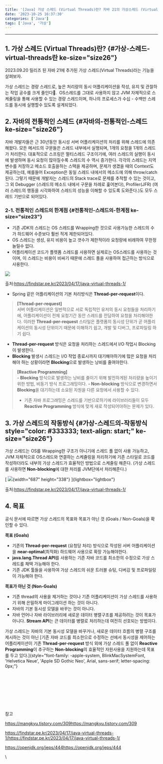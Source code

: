 ```yaml
---
title: '[Java] 가상 스레드 (Virtual Threads)란? 자바 21의 가상스레드 (Virtual Thread) 도입'
date: '2023-10-25 16:37:30'
categories: ['Java']
tags: ['Java', '가상']
---
```


------------------------------------------------------------------------

## **1. 가상 스레드 (Virtual Threads)**란?**** {#가상-스레드-virtual-threads란 ke-size="size26"}

2023.09.20 릴리즈 된 자바 21에 추가된 가상 스레드(Virtual Threads)라는 기능을 살펴보자.

가상 스레드는 경량 스레드로, 높은 처리량의 동시 어플리케이션을 작성, 유지 및 관찰하는 작업 공수를 크게 줄인다.  OS스레드를 그대로 사용하지 않고 JVM 자체적으로 스케쥴링을 통해 사용할 수 있는 경량 스레드이며, 하나의 프로세스가 수십 - 수백만 스레드를 동시에 실행할수 있도록 설계되었다.

## **2. 자바의 전통적인 스레드** {#자바의-전통적인-스레드 ke-size="size26"}

자바 개발자들은 근 30년동안 동시성 서버 어플리케이션의 처리를 위해 스레드에 의존해왔다. 모든 메서드의 구문들은 스레드 내부에서 실행되며, 1개의 요청을 1개의 스레드가 처리한다. 대표적으로 스프링은 멀티스레드 구조이기에, 여러 스레드의 실행이 동시에 발생하며 동시 요청이 많아질수록 스레드의 수 역시 증가한다. 각각의 스레드는 지역 변수를 저장하고 메소드 호출을하는 스택을 제공하며, 문제가 생겼을 때의 Context도 제공하는데, 예를들어 Exception은 동일 스레드 내에서의 메소드에 의해 throw/catch 된다. 그렇기 때문에 개발자는 스레드의 Stack trace로 문제를 추적할 수 있는 것이고, 그 외 Debugger (스레드의 메소드 내에서 구문을 차례로 훑어본다), Profiler(JFR) (여러 스레드의 행동을 시각화하여 스레드의 성능을 이해할 수 있도록 도와준다.)도 모두 스레드 기반으로 되어있다.

### **2-1. 전통적인 스레드의 한계점** {#전통적인-스레드의-한계점 ke-size="size23"}

-   기존 JDK의 스레드는 OS 스레드를 Wrapping한 것으로 사용가능한 스레드의 수가 하드웨어 수준보다 훨씬 적게 제한되어있다.
-   OS 스레드는 생성, 유지 비용이 높고 갯수가 제한적이라 요청량에 비례하여 무한정 늘릴수 없다.
-   어플리케이션 코드가 플렛폼 스레드를 사용하면 실제로는 OS스레드를 사용하는 것이며, 이 스레드는 비용이 비싸기 때문에 스레드 풀을 사용하여 접근하는 방식으로 사용한다.

![](![](![](/images/posts/37/img.png)))

출처:https://findstar.pe.kr/2023/04/17/java-virtual-threads-1/

-   Spring 같은 어플리케이션의 기본 처리방식은 **Thread-per-request**이다.

> **\[Thread-per-request\]**\
> 서버 어플리케이션은 일반적으로 서로 독립적인 유저의 동시 요청들을 처리하기에, 어플리케이션이 전체 요청기간 동안 스레드를 전담하여 요청을 처리해야한다. 이러한 **Thread-per-request** 스타일은 플랫폼의 동시성 단위가 곧 어플리케이션의 동시성 단위이기 때문에 이해하기 쉽고, 개발 및 디버그, 프로파일링 하기 쉽다. 

-   **Thread-per-request** 방식은 요청을 처리하는 스레드에서 I/O 작업시 Blocking이 발생한다.
-   **Blocking** 발생시 스레드는 I/O 작업 종료시까지 대기해야하기에 많은 요청을 처리해야 하는 상황이라면 **Blocking**으로 발생하는 낭비를 줄여야한다.

> **\[Reactive Programming\]**\
> **- Blocking** 방식으로 발생하는 낭비를 줄이기 위해 발전하게된 처리량을 높이기 위한 방법, 비동기 방식 프로그래밍이다.
> **- Non-blocking** 방식으로 변경하면서 **Blocking**을 대기하는데 소요된 자원을 다른 요청에서 사용할 수 있다.
> - 기존 자바 프로그래밍은 스레드를 기반으로하기에 라이브러리들이 모두 **Reactive Programming** 방식에 맞게 새로 작성되어야하는 문제가 있다.

## **3. 가상 스레드의 작동방식** {#가상-스레드의-작동방식 style="color: #333333; text-align: start;" ke-size="size26"}

가상 스레드는 OS를 Wrapping한 구조가 아니기에 스레드 풀 없이 사용 가능하고, JVM 자체적으로 OS스레드와 연결하는 스케쥴링을 처리하기에 기존 스타일로 코드를 작성하더라도 내부의 가상 스레드가 효율적인 방법으로 스케줄링 해준다. (가상 스레드를 사용하면 **Non-blocking**에 대한 처리를 JVM단에서 처리해준다.) 
 

[ <img src="0" />{width="687" height="338"} ]{lightbox="lightbox"}

출처:https://findstar.pe.kr/2023/04/17/java-virtual-threads-1/
 

## **4. 목표**

공식 문서에 따르면 가상 스레드의 목표와 목표가 아닌 것 (Goals / Non-Goals)을 확인할 수 있다.

**목표 (Goals)**

-   기존의 **Thread-per-request** (요청당 처리) 방식으로 작성된 서버 어플리케이션을 **near-optimal**(최적화) 하드웨어 사용으로 확장 가능해야한다.
-   **java.lang.Thread API**를 사용하는 기존 자바 코드를 최소한의 수정으로 가상 스레드를 채택 가능해야 한다.
-   기존 JDK 툴들을 사용하여 가상 스레드의 쉬운 트러블 슈팅, 디버깅 및 프로파일링이 가능해야 한다.

**목표가 아닌 것 (Non-Goals)**

-   기존 thread의 사용을 제거하는 것이나 기존 어플리케이션이 가상 스레드를 사용하기 위해 은밀하게 마이그레이션 하는 것이 아니다.
-   자바의 기본 동시성 모델을 바꾸는 것이 아니다.
-   자바 언어나 자바 라이브러리에 새로운 데이터 병렬구조를 제공하려는 것이 목표가 아니다. **Stream API**는 큰 데이터를 병렬로 처리하는데 여전히 선호되는 방법이다.

가상 스레드는 자바의 기본 동시성 모델을 바꾸거나, 새로운 데이터 흐름의 병렬 구조를 제시하는 것이 아닌 [기존 자바 코드를 최소한으로 수정하는 선에서 동시성을 제어하는 어플리케이션이 기존 **Thread-per-request** 방식 외에 가상 스레드 풀 없이 **Reactive Programming**이 추구하는 **Non-blocking**의 효율적인 자원사용을 지원하는데 목표를 두고 있다.]{style="font-family: -apple-system, BlinkMacSystemFont, 'Helvetica Neue', 'Apple SD Gothic Neo', Arial, sans-serif; letter-spacing: 0px;"}
 

 

 

 

 

참고

https://mangkyu.tistory.com/309https://mangkyu.tistory.com/309

https://findstar.pe.kr/2023/04/17/java-virtual-threads-1/https://findstar.pe.kr/2023/04/17/java-virtual-threads-1/

https://openjdk.org/jeps/444https://openjdk.org/jeps/444

\
